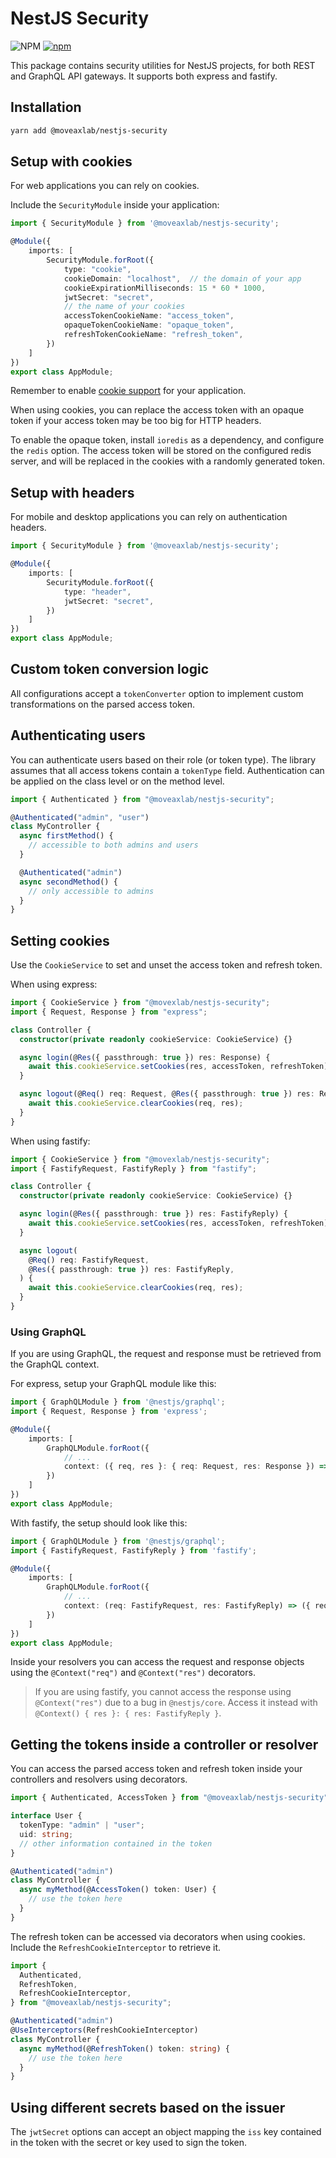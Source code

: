 # NestJS Security

![NPM](https://img.shields.io/npm/l/%40moveaxlab%2Fnestjs-security)
[![npm](https://img.shields.io/npm/v/@moveaxlab/nestjs-security)](https://www.npmjs.com/package/@moveaxlab/nestjs-security)

This package contains security utilities for NestJS projects,
for both REST and GraphQL API gateways.
It supports both express and fastify.

## Installation

```bash
yarn add @moveaxlab/nestjs-security
```

## Setup with cookies

For web applications you can rely on cookies.

Include the `SecurityModule` inside your application:

```typescript
import { SecurityModule } from '@moveaxlab/nestjs-security';

@Module({
    imports: [
        SecurityModule.forRoot({
            type: "cookie",
            cookieDomain: "localhost",  // the domain of your app
            cookieExpirationMilliseconds: 15 * 60 * 1000,
            jwtSecret: "secret",
            // the name of your cookies
            accessTokenCookieName: "access_token",
            opaqueTokenCookieName: "opaque_token",
            refreshTokenCookieName: "refresh_token",
        })
    ]
})
export class AppModule;
```

Remember to enable [cookie support](https://docs.nestjs.com/techniques/cookies) for your application.

When using cookies, you can replace the access token with an opaque token
if your access token may be too big for HTTP headers.

To enable the opaque token, install `ioredis` as a dependency,
and configure the `redis` option.
The access token will be stored on the configured redis server,
and will be replaced in the cookies with a randomly generated token.

## Setup with headers

For mobile and desktop applications you can rely on authentication headers.

```typescript
import { SecurityModule } from '@moveaxlab/nestjs-security';

@Module({
    imports: [
        SecurityModule.forRoot({
            type: "header",
            jwtSecret: "secret",
        })
    ]
})
export class AppModule;
```

## Custom token conversion logic

All configurations accept a `tokenConverter` option to implement
custom transformations on the parsed access token.

## Authenticating users

You can authenticate users based on their role (or token type).
The library assumes that all access tokens contain a `tokenType` field.
Authentication can be applied on the class level or on the method level.

```typescript
import { Authenticated } from "@moveaxlab/nestjs-security";

@Authenticated("admin", "user")
class MyController {
  async firstMethod() {
    // accessible to both admins and users
  }

  @Authenticated("admin")
  async secondMethod() {
    // only accessible to admins
  }
}
```

## Setting cookies

Use the `CookieService` to set and unset the access token and refresh token.

When using express:

```typescript
import { CookieService } from "@movexlab/nestjs-security";
import { Request, Response } from "express";

class Controller {
  constructor(private readonly cookieService: CookieService) {}

  async login(@Res({ passthrough: true }) res: Response) {
    await this.cookieService.setCookies(res, accessToken, refreshToken);
  }

  async logout(@Req() req: Request, @Res({ passthrough: true }) res: Response) {
    await this.cookieService.clearCookies(req, res);
  }
}
```

When using fastify:

```typescript
import { CookieService } from "@movexlab/nestjs-security";
import { FastifyRequest, FastifyReply } from "fastify";

class Controller {
  constructor(private readonly cookieService: CookieService) {}

  async login(@Res({ passthrough: true }) res: FastifyReply) {
    await this.cookieService.setCookies(res, accessToken, refreshToken);
  }

  async logout(
    @Req() req: FastifyRequest,
    @Res({ passthrough: true }) res: FastifyReply,
  ) {
    await this.cookieService.clearCookies(req, res);
  }
}
```

### Using GraphQL

If you are using GraphQL, the request and response must be retrieved
from the GraphQL context.

For express, setup your GraphQL module like this:

```typescript
import { GraphQLModule } from '@nestjs/graphql';
import { Request, Response } from 'express';

@Module({
    imports: [
        GraphQLModule.forRoot({
            // ...
            context: ({ req, res }: { req: Request, res: Response }) => ({ req, res }),
        })
    ]
})
export class AppModule;
```

With fastify, the setup should look like this:

```typescript
import { GraphQLModule } from '@nestjs/graphql';
import { FastifyRequest, FastifyReply } from 'fastify';

@Module({
    imports: [
        GraphQLModule.forRoot({
            // ...
            context: (req: FastifyRequest, res: FastifyReply) => ({ req, res }),
        })
    ]
})
export class AppModule;
```

Inside your resolvers you can access the request and response objects
using the `@Context("req")` and `@Context("res")` decorators.

> If you are using fastify, you cannot access the response using `@Context("res")`
> due to a bug in `@nestjs/core`.
> Access it instead with `@Context() { res }: { res: FastifyReply }`.

## Getting the tokens inside a controller or resolver

You can access the parsed access token and refresh token
inside your controllers and resolvers using decorators.

```typescript
import { Authenticated, AccessToken } from "@moveaxlab/nestjs-security";

interface User {
  tokenType: "admin" | "user";
  uid: string;
  // other information contained in the token
}

@Authenticated("admin")
class MyController {
  async myMethod(@AccessToken() token: User) {
    // use the token here
  }
}
```

The refresh token can be accessed via decorators when using cookies.
Include the `RefreshCookieInterceptor` to retrieve it.

```typescript
import {
  Authenticated,
  RefreshToken,
  RefreshCookieInterceptor,
} from "@moveaxlab/nestjs-security";

@Authenticated("admin")
@UseInterceptors(RefreshCookieInterceptor)
class MyController {
  async myMethod(@RefreshToken() token: string) {
    // use the token here
  }
}
```

## Using different secrets based on the issuer

The `jwtSecret` options can accept an object mapping the `iss` key
contained in the token with the secret or key used to sign the token.

